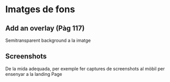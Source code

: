 # Imatges de fons

## Add an overlay (Pàg 117)

Semitransparent background a la imatge

## Screenshots

De la mida adequada, per exemple fer captures de screenshots al mòbil per ensenyar a la landing Page

 



